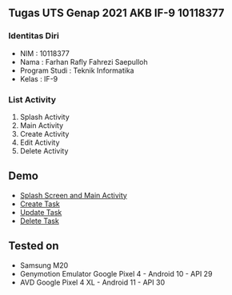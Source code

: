 ## Tugas UTS Genap 2021 AKB IF-9 10118377

### Identitas Diri
- NIM : 10118377
- Nama : Farhan Rafly Fahrezi Saepulloh
- Program Studi : Teknik Informatika
- Kelas : IF-9

### List Activity
1. Splash Activity
2. Main Activity
3. Create Activity
4. Edit Activity
5. Delete Activity

## Demo
- [Splash Screen and Main Activity](https://firebasestorage.googleapis.com/v0/b/data-center-production.appspot.com/o/random%2FMain.mp4?alt=media&token=95fac4f8-80b3-4d78-a7a4-4e610f024209)
- [Create Task](https://firebasestorage.googleapis.com/v0/b/data-center-production.appspot.com/o/random%2FCreate.mp4?alt=media&token=2592dfc4-9cf1-4eeb-936f-0ac2dbe210ae)
- [Update Task](https://firebasestorage.googleapis.com/v0/b/data-center-production.appspot.com/o/random%2FEdit.mp4?alt=media&token=d538a65b-01f6-42e9-890b-0f05ca72c7eb)
- [Delete Task](https://firebasestorage.googleapis.com/v0/b/data-center-production.appspot.com/o/random%2FDelete.mp4?alt=media&token=ff4e2697-e492-4ad5-9f25-b13ad62907dc)

## Tested on
- Samsung M20
- Genymotion Emulator Google Pixel 4 - Android 10 - API 29
- AVD Google Pixel 4 XL -  Android 11 - API 30
